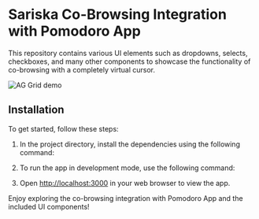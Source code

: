 # Sariska Co-Browsing Integration with Pomodoro App

This repository contains various UI elements such as dropdowns, selects, checkboxes, and many other components to showcase the functionality of co-browsing with a completely virtual cursor.

![AG Grid demo](https://s3.ap-south-1.amazonaws.com/sariska.io/Screenshot+2023-10-31+at+6.23.17+PM.png)

## Installation

To get started, follow these steps:

1. In the project directory, install the dependencies using the following command:


2. To run the app in development mode, use the following command:


3. Open [http://localhost:3000](http://localhost:3000) in your web browser to view the app.

Enjoy exploring the co-browsing integration with Pomodoro App and the included UI components!
